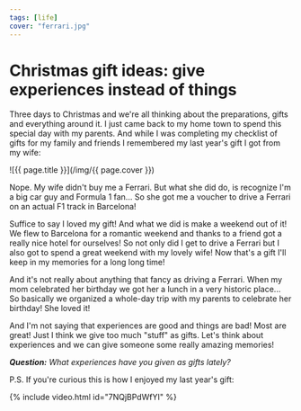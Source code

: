```yaml
---
tags: [life]
cover: "ferrari.jpg"
---
```


# Christmas gift ideas: give experiences instead of things

Three days to Christmas and we're all thinking about the preparations, gifts and everything around it. I just came back to my home town to spend this special day with my parents. And while I was completing my checklist of gifts for my family and friends I remembered my last year's gift I got from my wife:

<!--More-->

![{{ page.title }}](/img/{{ page.cover }})

Nope. My wife didn't buy me a Ferrari. But what she did do, is recognize I'm a big car guy and Formula 1 fan... So she got me a voucher to drive a Ferrari on an actual F1 track in Barcelona!

Suffice to say I loved my gift! And what we did is make a weekend out of it! We flew to Barcelona for a romantic weekend and thanks to a friend got a really nice hotel for ourselves! So not only did I get to drive a Ferrari but I also got to spend a great weekend with my lovely wife! Now that's a gift I'll keep in my memories for a long long time!

And it's not really about anything that fancy as driving a Ferrari. When my mom celebrated her birthday we got her a lunch in a very historic place... So basically we organized a whole-day trip with my parents to celebrate her birthday! She loved it!

And I'm not saying that experiences are good and things are bad! Most are great! Just I think we give too much "stuff" as gifts. Let's think about experiences and we can give someone some really amazing memories!

***Question:*** *What experiences have you given as gifts lately?*

P.S. If you're curious this is how I enjoyed my last year's gift:

{% include video.html id="7NQjBPdWfYI" %}

[tp]: http://thepodcast.fm
[i]: http://iMagazine.pl
[d]: http://db.tt/kD7Liux
[e]: /how-i-use-evernote
[p]: /passion
[n]: https://michael.gratis/nozbe
[io]: https://michael.gratis/ipadonly/
[pm]: http://productivemag.com/
[s]: /show
[t]: http://twitter.com/MSliwinski